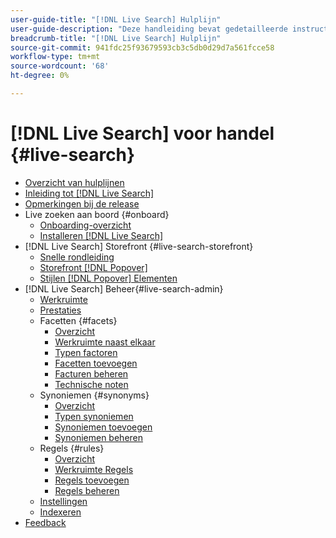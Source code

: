 ```yaml
---
user-guide-title: "[!DNL Live Search] Hulplijn"
user-guide-description: "Deze handleiding bevat gedetailleerde instructies voor het gebruik van [!DNL Live Search] uit Adobe Commerce."
breadcrumb-title: "[!DNL Live Search] Hulplijn"
source-git-commit: 941fdc25f93679593cb3c5db0d29d7a561fcce58
workflow-type: tm+mt
source-wordcount: '68'
ht-degree: 0%

---
```


# [!DNL Live Search] voor handel {#live-search}

- [Overzicht van hulplijnen](guide-overview.md)
- [Inleiding tot [!DNL Live Search]](overview.md)
- [Opmerkingen bij de release](release-notes.md)
- Live zoeken aan boord {#onboard}
   - [Onboarding-overzicht](onboarding-overview.md)
   - [Installeren [!DNL Live Search]](install.md)
- [!DNL Live Search] Storefront {#live-search-storefront}
   - [Snelle rondleiding](quick-tour.md)
   - [Storefront [!DNL Popover]](storefront-popover.md)
   - [Stijlen [!DNL Popover] Elementen](storefront-popover-styling.md)
- [!DNL Live Search] Beheer{#live-search-admin}
   - [Werkruimte](workspace.md)
   - [Prestaties](performance.md)
   - Facetten {#facets}
      - [Overzicht](facets.md)
      - [Werkruimte naast elkaar](faceting-workspace.md)
      - [Typen factoren](facets-type.md)
      - [Facetten toevoegen](facets-add.md)
      - [Facturen beheren](facets-manage.md)
      - [Technische noten](facet-technical-notes.md)
   - Synoniemen {#synonyms}
      - [Overzicht](synonyms.md)
      - [Typen synoniemen](synonyms-type.md)
      - [Synoniemen toevoegen](synonyms-add.md)
      - [Synoniemen beheren](synonyms-manage.md)
   - Regels {#rules}
      - [Overzicht](rules.md)
      - [Werkruimte Regels](rules-workspace.md)
      - [Regels toevoegen](rules-add.md)
      - [Regels beheren](rules-manage.md)
   - [Instellingen](settings.md)
   - [Indexeren](indexing.md)
- [Feedback](feedback.md)